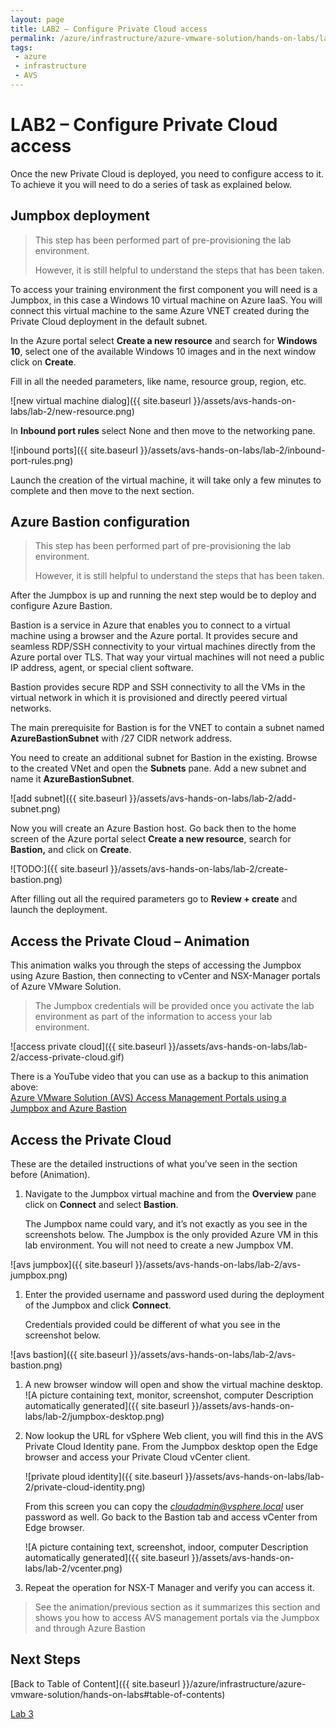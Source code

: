 ```yaml
---
layout: page
title: LAB2 – Configure Private Cloud access
permalink: /azure/infrastructure/azure-vmware-solution/hands-on-labs/lab-2
tags: 
 - azure
 - infrastructure
 - AVS
---
```

# LAB2 – Configure Private Cloud access

Once the new Private Cloud is deployed, you need to configure access to it. To
achieve it you will need to do a series of task as explained below.

## Jumpbox deployment

> This step has been performed part of pre-provisioning the lab environment.  
>
> However, it is still helpful to understand the steps that has been taken.

To access your training environment the first component you will need is a
Jumpbox, in this case a Windows 10 virtual machine on Azure IaaS. You will
connect this virtual machine to the same Azure VNET created during the Private
Cloud deployment in the default subnet.

In the Azure portal select **Create a new resource** and search for **Windows
10**, select one of the available Windows 10 images and in the next window click
on **Create**.

Fill in all the needed parameters, like name, resource group, region, etc.

![new virtual machine dialog]({{ site.baseurl }}/assets/avs-hands-on-labs/lab-2/new-resource.png)

In **Inbound port rules** select None and then move to the networking pane.

![inbound ports]({{ site.baseurl }}/assets/avs-hands-on-labs/lab-2/inbound-port-rules.png)

Launch the creation of the virtual machine, it will take only a few minutes to
complete and then move to the next section.

## Azure Bastion configuration

> This step has been performed part of pre-provisioning the lab environment.  
>  
> However, it is still helpful to understand the steps that has been taken.

After the Jumpbox is up and running the next step would be to deploy and
configure Azure Bastion.

Bastion is a service in Azure that enables you to connect to a virtual machine
using a browser and the Azure portal. It provides secure and seamless RDP/SSH
connectivity to your virtual machines directly from the Azure portal over TLS.
That way your virtual machines will not need a public IP address, agent, or
special client software.

Bastion provides secure RDP and SSH connectivity to all the VMs in the virtual
network in which it is provisioned and directly peered virtual networks.

The main prerequisite for Bastion is for the VNET to contain a subnet named
**AzureBastionSubnet** with /27 CIDR network address.

You need to create an additional subnet for Bastion in the existing. Browse to
the created VNet and open the **Subnets** pane. Add a new subnet and name it
**AzureBastionSubnet**.

![add subnet]({{ site.baseurl }}/assets/avs-hands-on-labs/lab-2/add-subnet.png)

Now you will create an Azure Bastion host. Go back then to the home screen of
the Azure portal select **Create a new resource**, search for **Bastion,** and
click on **Create**.

![TODO:]({{ site.baseurl }}/assets/avs-hands-on-labs/lab-2/create-bastion.png)

After filling out all the required parameters go to **Review + create** and
launch the deployment.

## Access the Private Cloud – Animation

This animation walks you through the steps of accessing the Jumpbox using Azure
Bastion, then connecting to vCenter and NSX-Manager portals of Azure VMware
Solution.

> The Jumpbox credentials will be provided once you activate the lab
> environment as part of the information to access your lab environment.

![access private cloud]({{ site.baseurl }}/assets/avs-hands-on-labs/lab-2/access-private-cloud.gif)

There is a YouTube video that you can use as a backup to this animation above:  
[Azure VMware Solution (AVS) Access Management Portals using a Jumpbox and Azure
Bastion](https://www.youtube.com/watch?v=EYwakIcxmVI&ab_channel=HusamHilal)

## Access the Private Cloud

These are the detailed instructions of what you’ve seen in the section before
(Animation).

1. Navigate to the Jumpbox virtual machine and from the **Overview** pane click
   on **Connect** and select **Bastion**.
  
   The Jumpbox name could vary, and it’s not exactly as you see in the
   screenshots below. The Jumpbox is the only provided Azure VM in this lab
   environment. You will not need to create a new Jumpbox VM.

![avs jumpbox]({{ site.baseurl }}/assets/avs-hands-on-labs/lab-2/avs-jumpbox.png)

1. Enter the provided username and password used during the deployment of the
   Jumpbox and click **Connect**.
  
   Credentials provided could be different of what you see in the screenshot
   below.

![avs bastion]({{ site.baseurl }}/assets/avs-hands-on-labs/lab-2/avs-bastion.png)

1. A new browser window will open and show the virtual machine desktop. ![A
   picture containing text, monitor, screenshot, computer Description
   automatically generated]({{ site.baseurl }}/assets/avs-hands-on-labs/lab-2/jumpbox-desktop.png)

2. Now lookup the URL for vSphere Web client, you will find this in the AVS
   Private Cloud Identity pane. From the Jumpbox desktop open the Edge browser
   and access your Private Cloud vCenter client.  
  
   ![private ploud identity]({{ site.baseurl }}/assets/avs-hands-on-labs/lab-2/private-cloud-identity.png)  
  
   From this screen you can copy the *cloudadmin@vsphere.local* user password
   as well. Go back to the Bastion tab and access vCenter from Edge browser.

   ![A picture containing text, screenshot, indoor, computer Description
   automatically generated]({{ site.baseurl }}/assets/avs-hands-on-labs/lab-2/vcenter.png)

3. Repeat the operation for NSX-T Manager and verify you can access it.

> See the animation/previous section as it summarizes this section and shows
> you how to access
> AVS management portals via the Jumpbox and through Azure Bastion

## Next Steps

[Back to Table of Content]({{ site.baseurl }}/azure/infrastructure/azure-vmware-solution/hands-on-labs#table-of-contents)

[Lab 3](lab-3)
